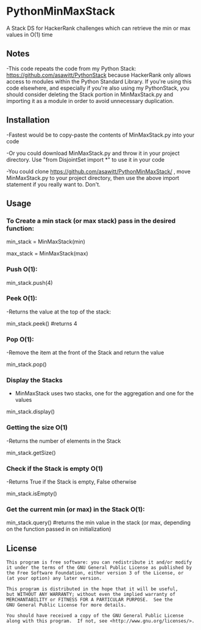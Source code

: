 # PythonMinMaxStack
A Stack DS for HackerRank challenges which can retrieve the min or max values in O(1) time

## Notes
-This code repeats the code from my Python Stack: https://github.com/asawitt/PythonStack because HackerRank only allows access to modules within the Python Standard Library. If you're using this code elsewhere, and especially if you're also using my PythonStack, you should consider deleting the Stack portion in MinMaxStack.py and importing it as a module in order to avoid unnecessary duplication. 

## Installation
-Fastest would be to copy-paste the contents of MinMaxStack.py into your code 

-Or you could download MinMaxStack.py and throw it in your project directory. Use "from DisjointSet import *" to use it in your code

-You could clone https://github.com/asawitt/PythonMinMaxStack/ , move MinMaxStack.py to your project directory, then use the above import statement if you really want to. Don't. 

## Usage
### To Create a min stack (or max stack) pass in the desired function:
min_stack = MinMaxStack(min) 

max_stack = MinMaxStack(max)
### Push O(1):
min_stack.push(4)
### Peek O(1):
-Returns the value at the top of the stack:

min_stack.peek() #returns 4

### Pop O(1):
-Remove the item at the front of the Stack and return the value

min_stack.pop()

### Display the Stacks
- MinMaxStack uses two stacks, one for the aggregation and one for the values

min_stack.display()

### Getting the size O(1)
-Returns the number of elements in the Stack

min_stack.getSize()

### Check if the Stack is empty O(1)
-Returns True if the Stack is empty, False otherwise

min_stack.isEmpty()

### Get the current min (or max) in the Stack O(1):
min_stack.query() #returns the min value in the stack (or max, depending on the function passed in on initialization)

## License
    This program is free software: you can redistribute it and/or modify
    it under the terms of the GNU General Public License as published by
    the Free Software Foundation, either version 3 of the License, or
    (at your option) any later version.
    
    This program is distributed in the hope that it will be useful,
    but WITHOUT ANY WARRANTY; without even the implied warranty of
    MERCHANTABILITY or FITNESS FOR A PARTICULAR PURPOSE.  See the
    GNU General Public License for more details.
    
    You should have received a copy of the GNU General Public License
    along with this program.  If not, see <http://www.gnu.org/licenses/>.

